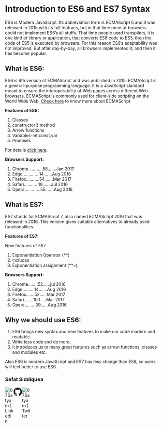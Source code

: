 # Introduction to ES6 and ES7 Syntax
ES6 is Modern JavaScript. Its abbreviation form is ECMAScript 6 and it was released in 2015 with its full features, but in that time none of browsers could not implement ES6’s all stuffs. That time people used transpilers, it is one kind of library or application, that converts ES6 code to ES5, then the code of ES5 is executed by browsers. For this reason ES6’s adaptability was not improved. But after day-by-day, all browsers implemented it, and then it has become popular. 

## What is ES6:

ES6 is 6th version of ECMAScript and was published in 2015.
 ECMAScript is a general-purpose programming language. It is a JavaScript standard meant to ensure the interoperability of Web pages across different Web browsers. ECMAScript is commonly used for client-side scripting on the World Wide Web.
[Check here](https://en.wikipedia.org/wiki/ECMAScript) to know more about ECMAScript.

**Features of ES6:**
1. Classes
2. constructor() method
3. Arrow functions
4. Variables-let,const,var
5. Promises

For details [click here](https://www.w3schools.com/react/react_es6.asp ).

**Browsers Support:**

1. Chrome............58.......Jan 2017
2. Edge..............14.......Aug 2016 
3. Firefox...........54.......Mar 2017
4. Safari............10.......Jul 2016
5. Opera.............55.......Aug 2018

## What is ES7:
ES7 stands for ECMAScript 7, also named ECMAScript 2016 that was released in 2016. This version gives suitable alternatives to already used functionalities.

**Features of ES7:**

New features of ES7
1.	Exponentiation Operator (**)
2.	Includes
3.	Exponentiation assignment (**=)

**Browsers Support:**

1. Chrome........52......jul 2016
2. Edge..........14.......Aug 2016
3. Firefox.......52......Mar 2017
4. Safari........10.1.....Mar 2017
5. Opera.........39......Aug 2016

  ## Why we should use ES6:
1.	ES6 brings new syntax and new features to make our code modern and readable.
2.	 Write less code and do more.
3.	It introduces us to many great features such as arrow-functions, classes and modules etc.

Also ES6 is modern JavaScript and ES7 has less change than ES6, so users will feel better to use ES6.

### Sefat Siddiquea

<a href="https://www.linkedin.com/in/sefat-siddiquea-9394721a9/"> <img align="left" alt="07Satyam | LinkedIn" width="28px"
 src="https://cdn.jsdelivr.net/npm/simple-icons@v3/icons/linkedin.svg" />
</a> 
<a href="https://github.com/sifa123"> <img align="left" alt="GitHub" width="28px"
src="https://raw.githubusercontent.com/github/explore/78df643247d429f6cc873026c0622819ad797942/topics/github/github.png"/>
</a>
<a href="https://twitter.com/Sifa_bd">
<img align="left" alt="07Satyam | Twitter" width="28px" src="https://cdn.jsdelivr.net/npm/simple-icons@v3/icons/twitter.svg" />
</a>
